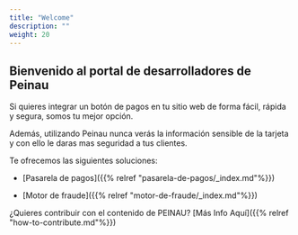 ```yaml
---
title: "Welcome"
description: ""
weight: 20
---
```


## Bienvenido al portal de desarrolladores de Peinau

Si quieres integrar un botón de pagos en tu sitio web de forma fácil, rápida y segura, somos tu mejor opción.

Además, utilizando Peinau nunca verás la información sensible de la tarjeta y con ello le daras mas seguridad a tus clientes.

Te ofrecemos las siguientes soluciones:

- [Pasarela de pagos]({{% relref "pasarela-de-pagos/_index.md"%}})

- [Motor de fraude]({{% relref "motor-de-fraude/_index.md"%}})

¿Quieres contribuir con el contenido de PEINAU? [Más Info Aquí]({{% relref "how-to-contribute.md"%}})